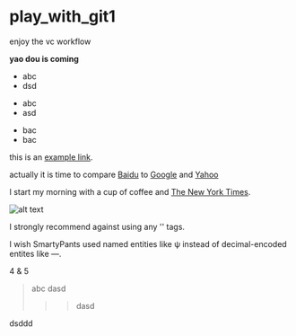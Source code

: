 # play_with_git1
enjoy the vc workflow

**yao dou is coming**

* abc
* dsd
+ abc
+ asd
- bac
- bac

this is an [example link](http://www.baidu.com).

actually it is time to compare [Baidu][1] to [Google][2] and [Yahoo][3]

[1]:http://baidu.com "baidu"
[2]:http://google.com "Google"
[3]:http://Yahoo.com "Yahoo"

I start my morning with a cup of coffee and
[The New York Times][NY Times].

[ny times]: http://www.nytimes.com/


![alt text]( /Users/douyao/Desktop/2018_Winter_Quarter/scedule.png "schedule")

I strongly recommend against using any '<blink>' tags.

I wish SmartyPants used named entities like &psi;
instead of decimal-encoded entites like &#8212;.

4 & 5

> abc
dasd
>>>dasd

dsddd
